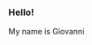 <h3>Hello!</h3>
My name is Giovanni 

<!---
gabbate102/gabbate102 is a ✨ special ✨ repository because its `README.md` (this file) appears on your GitHub profile.
You can click the Preview link to take a look at your changes.
--->

